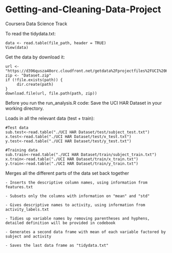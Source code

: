 # Getting-and-Cleaning-Data-Project
Coursera Data Science Track

To read the tidydata.txt:

  	data <- read.table(file_path, header = TRUE)
  	View(data)
Get the data by download it:

	url <- "https://d396qusza40orc.cloudfront.net/getdata%2Fprojectfiles%2FUCI%20HAR%20Dataset.zip"
	zip <- "Dataset.zip"
	if (!file.exists(path)) {
		 dir.create(path)
	}
	download.file(url, file.path(path, zip))

Before you run the run_analysis.R code: Save the UCI HAR Dataset in your working directory.

Loads in all the relevant data (test + train):

	#Test data
	sub.test<-read.table("./UCI HAR Dataset/test/subject_test.txt")
	x.test<-read.table("./UCI HAR Dataset/test/x_test.txt")
	y.test<-read.table("./UCI HAR Dataset/test/y_test.txt")
	
	#Training data
	sub.train<-read.table("./UCI HAR Dataset/train/subject_train.txt")
	x.train<-read.table("./UCI HAR Dataset/train/x_train.txt")
	y.train<-read.table("./UCI HAR Dataset/train/y_train.txt")
	
Merges all the different parts of the data set back together
	
	- Inserts the descriptive column names, using information from features.txt
	
	- Subsets only the columns with information on "mean" and "std"
	
	- Gives descriptive names to activity, using information from activity_labels.txt
	
	- Tidies up variable names by removing parentheses and hyphens, detailed definition will be provided in codebook
	
	- Generates a second data frame with mean of each variable factored by subject and activity 
	
	- Saves the last data frame as "tidydata.txt"
